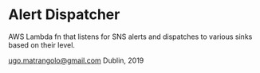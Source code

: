 # Alert Dispatcher

AWS Lambda fn that listens for SNS alerts and dispatches to various
sinks based on their level.

ugo.matrangolo@gmail.com
Dublin, 2019
